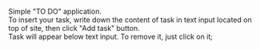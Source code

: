Simple "TO DO" application. <br>
To insert your task, write down the content of task in text input located on top of site, then click "Add task" button. <br>
Task will appear below text input. To remove it, just click on it;
